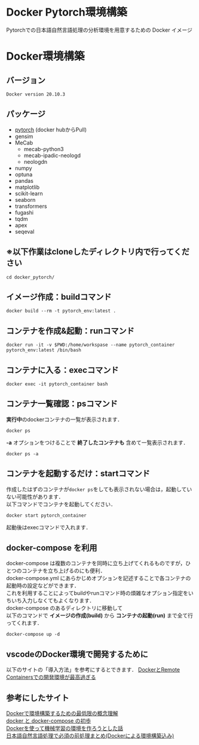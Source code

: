 # Docker Pytorch環境構築
Pytorchでの日本語自然言語処理の分析環境を用意するための Docker イメージ

# Docker環境構築
## バージョン
```
Docker version 20.10.3
```

## パッケージ
- [pytorch](https://hub.docker.com/r/pytorch/pytorch) (docker hubからPull)
- gensim
- MeCab
  -  mecab-python3
  -  mecab-ipadic-neologd
  -  neologdn
- numpy
- optuna
- pandas
- matplotlib
- scikit-learn
- seaborn
- transformers
- fugashi
- tqdm
- apex
- seqeval

## ※以下作業はcloneしたディレクトリ内で行ってください
```
cd docker_pytorch/
```

## イメージ作成：buildコマンド
```
docker build --rm -t pytorch_env:latest .
```
## コンテナを作成&起動：runコマンド
```
docker run -it -v $PWD:/home/workspase --name pytorch_container pytorch_env:latest /bin/bash
```

## コンテナに入る：execコマンド
```
docker exec -it pytorch_container bash
```

## コンテナ一覧確認：psコマンド
**実行中**のdockerコンテナの一覧が表示されます．
```
docker ps
```
 **-a**  オプションをつけることで **終了したコンテナも** 含めて一覧表示されます．
```
docker ps -a
```

## コンテナを起動するだけ：startコマンド
作成したはずのコンテナが`docker ps`をしても表示されない場合は，起動していない可能性があります．  
以下コマンドでコンテナを起動してください．
```
docker start pytorch_container
```
起動後はexecコマンドで入れます．

## docker-compose を利用
docker-compose は複数のコンテナを同時に立ち上げてくれるものですが，ひとつのコンテナを立ち上げるのにも便利．  
docker-compose.yml にあらかじめオプションを記述することで各コンテナの起動時の設定などができます．  
これを利用することによってbuildやrunコマンド時の煩雑なオプション指定をいちいち入力しなくてもよくなります．  
docker-compose のあるディレクトリに移動して  
以下のコマンドで **イメージの作成(build)** から **コンテナの起動(run)** まで全て行ってくれます．
```
docker-compose up -d
```

## vscodeのDocker環境で開発するために
以下のサイトの「導入方法」を参考にするとできます．
[DockerとRemote Containersでの開発環境が最高過ぎる](https://www.keisuke69.net/entry/2020/06/04/145719)

## 参考にしたサイト
[Dockerで環境構築するための最低限の概念理解](https://qiita.com/minato-naka/items/e9cd026747693759800c)  
[docker と docker-compose の初歩](https://qiita.com/hiyuzawa/items/81490020568417d85e86)  
[Dockerを使って機械学習の環境を作ろうとした話](https://qiita.com/penpenta/items/3b7a0f1e27bbab56a95f)  
[日本語自然言語処理で必須の前処理まとめ(Dockerによる環境構築込み)](https://qiita.com/Keyskey/items/9f5f6c414e0f89a4f931)  


